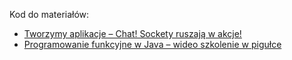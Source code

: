 Kod do materiałów:
* [Tworzymy aplikacje – Chat! Sockety ruszają w akcje!](https://bykowski.pl/programowanie-funkcyjne-w-java-gladkie-wejscie/)
* [Programowanie funkcyjne w Java – wideo szkolenie w pigułce](https://youtu.be/kylW8wm7wMY)
